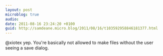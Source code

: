 ```yaml
---
layout: post
microblog: true
audio: 
date: 2011-08-16 23:24:20 +0100
guid: http://samdeane.micro.blog/2011/08/16/t103592958846181377.html
---
```

@xiotex yep. You're basically not allowed to make files without the user seeing a save dialog.
